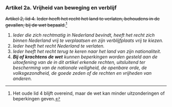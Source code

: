 ### Artikel 2a. Vrijheid van beweging en verblijf
~~Artikel 2, lid 4.~~
~~Ieder heeft het recht het land te verlaten, behoudens in de gevallen, bij de wet bepaald.~~[^2]

1. *Ieder die zich rechtmatig in Nederland bevindt, heeft het recht zich binnen Nederland vrij te verplaatsen en zijn verblijfplaats vrij te kiezen.*
2. *Ieder heeft het recht Nederland te verlaten.*
3. *Ieder heeft het recht terug te keren naar het land van zijn nationaliteit.*
4. ***Bij of krachtens de wet** kunnen beperkingen worden gesteld aan de uitoefening van de in dit artikel erkende rechten, uitsluitend ter bescherming van de nationale veiligheid, de openbare orde, de volksgezondheid, de goede zeden of de rechten en vrijheden van anderen.*

[^2]: Het oude lid 4 blijft overeind, maar de wet kan minder uitzonderingen of beperkingen geven.
